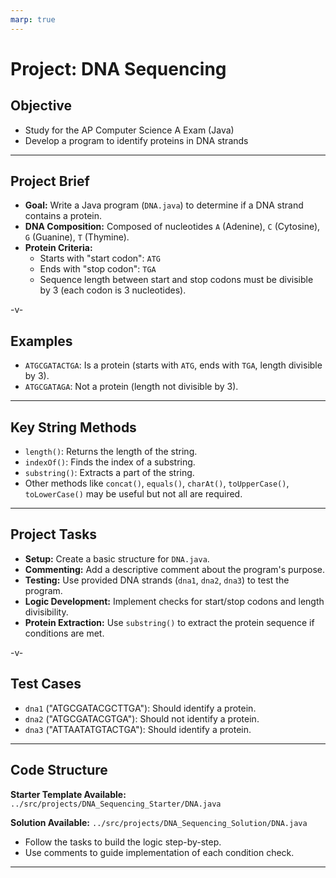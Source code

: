 ```yaml
---
marp: true
---
```


# Project: DNA Sequencing

## Objective

-   Study for the AP Computer Science A Exam (Java)
-   Develop a program to identify proteins in DNA strands

---

## Project Brief

-   **Goal:** Write a Java program (`DNA.java`) to determine if a DNA strand contains a protein.
-   **DNA Composition:** Composed of nucleotides `A` (Adenine), `C` (Cytosine), `G` (Guanine), `T` (Thymine).
-   **Protein Criteria:**
    -   Starts with "start codon": `ATG`
    -   Ends with "stop codon": `TGA`
    -   Sequence length between start and stop codons must be divisible by 3 (each codon is 3 nucleotides).

-v-

## Examples

-   `ATGCGATACTGA`: Is a protein (starts with `ATG`, ends with `TGA`, length divisible by 3).
-   `ATGCGATAGA`: Not a protein (length not divisible by 3).

---

## Key String Methods

-   `length()`: Returns the length of the string.
-   `indexOf()`: Finds the index of a substring.
-   `substring()`: Extracts a part of the string.
-   Other methods like `concat()`, `equals()`, `charAt()`, `toUpperCase()`, `toLowerCase()` may be useful but not all are required.

---

## Project Tasks

-   **Setup:** Create a basic structure for `DNA.java`.
-   **Commenting:** Add a descriptive comment about the program's purpose.
-   **Testing:** Use provided DNA strands (`dna1`, `dna2`, `dna3`) to test the program.
-   **Logic Development:** Implement checks for start/stop codons and length divisibility.
-   **Protein Extraction:** Use `substring()` to extract the protein sequence if conditions are met.

-v-

## Test Cases

-   `dna1` ("ATGCGATACGCTTGA"): Should identify a protein.
-   `dna2` ("ATGCGATACGTGA"): Should not identify a protein.
-   `dna3` ("ATTAATATGTACTGA"): Should identify a protein.

---

## Code Structure

**Starter Template Available:** `../src/projects/DNA_Sequencing_Starter/DNA.java`

**Solution Available:** `../src/projects/DNA_Sequencing_Solution/DNA.java`

-   Follow the tasks to build the logic step-by-step.
-   Use comments to guide implementation of each condition check.

---
